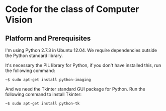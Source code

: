 Code for the class of Computer Vision
=====================================

Platform and Prerequisites
--------------------------

I'm using Python 2.7.3 in Ubuntu 12.04. We require dependencies outside the
Python standard library.

It's necessary the PIL library for Python, if you don't have installed this,
run the following command:

    ~$ sudo apt-get install python-imaging

And we need the Tkinter standard GUI package for Python. Run the following
command to install Tkinter:

    ~$ sudo apt-get install python-tk
